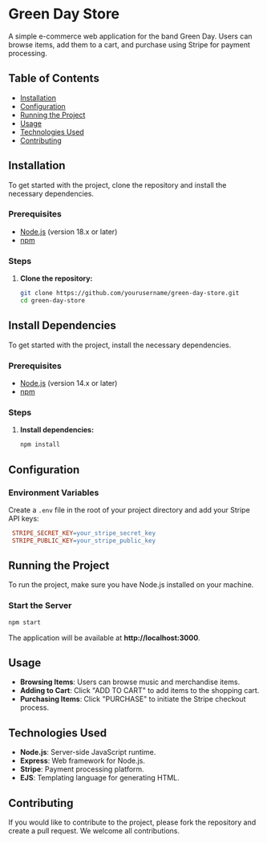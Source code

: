 # Green Day Store

A simple e-commerce web application for the band Green Day. Users can browse items, add them to a cart, and purchase using Stripe for payment processing.

## Table of Contents

- [Installation](#installation)
- [Configuration](#configuration)
- [Running the Project](#running-the-project)
- [Usage](#usage)
- [Technologies Used](#technologies-used)
- [Contributing](#contributing)

## Installation

To get started with the project, clone the repository and install the necessary dependencies.

### Prerequisites

- [Node.js](https://nodejs.org/) (version 18.x or later)
- [npm](https://www.npmjs.com/)

### Steps

1. **Clone the repository:**

   ```sh
   git clone https://github.com/yourusername/green-day-store.git
   cd green-day-store
   ```

## Install Dependencies

To get started with the project, install the necessary dependencies.

### Prerequisites

- [Node.js](https://nodejs.org/) (version 14.x or later)
- [npm](https://www.npmjs.com/)

### Steps

1. **Install dependencies:**

   ```sh
   npm install
   ```

## Configuration

### Environment Variables

Create a `.env` file in the root of your project directory and add your Stripe API keys:

```makefile
 STRIPE_SECRET_KEY=your_stripe_secret_key
 STRIPE_PUBLIC_KEY=your_stripe_public_key
```

## Running the Project

To run the project, make sure you have Node.js installed on your machine.

### Start the Server

```sh
npm start
```

The application will be available at **http://localhost:3000**.

## Usage

- **Browsing Items**: Users can browse music and merchandise items.
- **Adding to Cart**: Click "ADD TO CART" to add items to the shopping cart.
- **Purchasing Items**: Click "PURCHASE" to initiate the Stripe checkout process.

## Technologies Used

- **Node.js**: Server-side JavaScript runtime.
- **Express**: Web framework for Node.js.
- **Stripe**: Payment processing platform.
- **EJS**: Templating language for generating HTML.

## Contributing

If you would like to contribute to the project, please fork the repository and create a pull request. We welcome all contributions.
